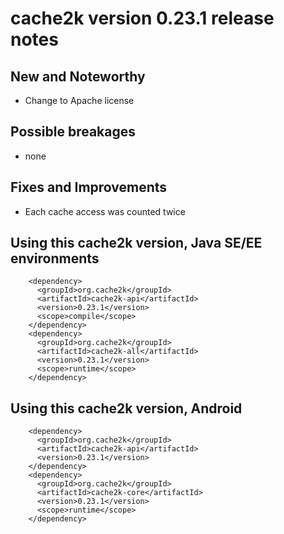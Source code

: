 # cache2k version 0.23.1 release notes

## New and Noteworthy

  * Change to Apache license

## Possible breakages

  * none

## Fixes and Improvements

  * Each cache access was counted twice

## Using this cache2k version, Java SE/EE environments

````
    <dependency>
      <groupId>org.cache2k</groupId>
      <artifactId>cache2k-api</artifactId>
      <version>0.23.1</version>
      <scope>compile</scope>
    </dependency>
    <dependency>
      <groupId>org.cache2k</groupId>
      <artifactId>cache2k-all</artifactId>
      <version>0.23.1</version>
      <scope>runtime</scope>
    </dependency>
````

## Using this cache2k version, Android

````
    <dependency>
      <groupId>org.cache2k</groupId>
      <artifactId>cache2k-api</artifactId>
      <version>0.23.1</version>
    </dependency>
    <dependency>
      <groupId>org.cache2k</groupId>
      <artifactId>cache2k-core</artifactId>
      <version>0.23.1</version>
      <scope>runtime</scope>
    </dependency>
````